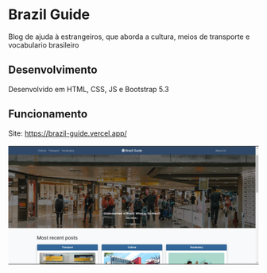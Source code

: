 # Brazil Guide
Blog de ajuda à estrangeiros, que aborda a cultura, meios de transporte e vocabulario brasileiro

## Desenvolvimento
Desenvolvido em HTML, CSS, JS e Bootstrap 5.3

## Funcionamento

Site: https://brazil-guide.vercel.app/
<br><br>
![Logo do GitHub](https://github.com/ferreiraluizga/brazilGuide/raw/main/brazilGuideWallpaper.png)
